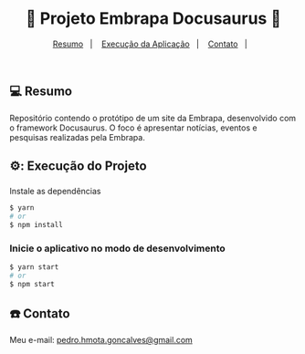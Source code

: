 <h1 align="center">
  🦖 Projeto Embrapa Docusaurus 🦖
</h1>

<p align="center">
  <a href="#-projeto">Resumo</a>&nbsp;&nbsp;&nbsp;|&nbsp;&nbsp;&nbsp;
  <a href="#rocket-tecnologias">Execução da Aplicação</a>&nbsp;&nbsp;&nbsp;|&nbsp;&nbsp;&nbsp;  
  <a href="#-layout">Contato</a>&nbsp;&nbsp;&nbsp;|&nbsp;&nbsp;&nbsp;
</p>

<br>

## 💻 Resumo

Repositório contendo o protótipo de um site da Embrapa, desenvolvido com o framework Docusaurus. O foco é apresentar notícias, eventos e pesquisas realizadas pela Embrapa.

## ⚙️: Execução do Projeto

### 
Instale as dependências
```bash
$ yarn
# or
$ npm install
```

### Inicie o aplicativo no modo de desenvolvimento

```bash
$ yarn start
# or
$ npm start
```

## :telephone: Contato

Meu e-mail: pedro.hmota.goncalves@gmail.com
